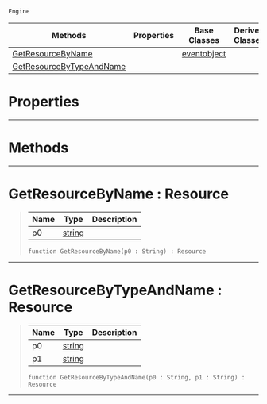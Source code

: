  `Engine`

|Methods|Properties|Base Classes|Derived Classes|
|---|---|---|---|
|[ GetResourceByName](https://github.com/zeroengineteam/ZeroDocs/blob/master/code_reference/class_reference/resourcesystem.markdown#getresourcebyname-zero-e)| |[eventobject](https://github.com/zeroengineteam/ZeroDocs/blob/master/code_reference/class_reference/eventobject.markdown)| |
|[ GetResourceByTypeAndName](https://github.com/zeroengineteam/ZeroDocs/blob/master/code_reference/class_reference/resourcesystem.markdown#getresourcebytypeandname)| | | |


 #  Properties


---  
 #  Methods


---  
 #  GetResourceByName : Resource

> 
> |Name|Type|Description|
> |---|---|---|
> |p0|[string](https://github.com/zeroengineteam/ZeroDocs/blob/master/code_reference/zilch_base_types/string.markdown)| |
> ``` lang=cpp, name=Zilch
> function GetResourceByName(p0 : String) : Resource
> ``` 


---  
 #  GetResourceByTypeAndName : Resource

> 
> |Name|Type|Description|
> |---|---|---|
> |p0|[string](https://github.com/zeroengineteam/ZeroDocs/blob/master/code_reference/zilch_base_types/string.markdown)| |
> |p1|[string](https://github.com/zeroengineteam/ZeroDocs/blob/master/code_reference/zilch_base_types/string.markdown)| |
> ``` lang=cpp, name=Zilch
> function GetResourceByTypeAndName(p0 : String, p1 : String) : Resource
> ``` 


---  
 

 
